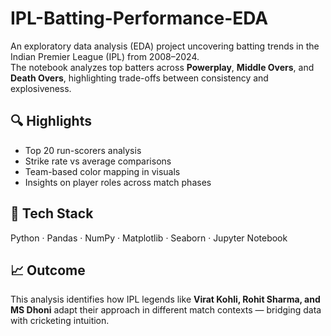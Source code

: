 # IPL-Batting-Performance-EDA

An exploratory data analysis (EDA) project uncovering batting trends in the Indian Premier League (IPL) from 2008–2024.  
The notebook analyzes top batters across **Powerplay**, **Middle Overs**, and **Death Overs**, highlighting trade-offs between consistency and explosiveness.

## 🔍 Highlights
- Top 20 run-scorers analysis  
- Strike rate vs average comparisons  
- Team-based color mapping in visuals  
- Insights on player roles across match phases  

## 🧰 Tech Stack
Python · Pandas · NumPy · Matplotlib · Seaborn · Jupyter Notebook  

## 📈 Outcome
This analysis identifies how IPL legends like **Virat Kohli, Rohit Sharma, and MS Dhoni** adapt their approach in different match contexts — bridging data with cricketing intuition.
